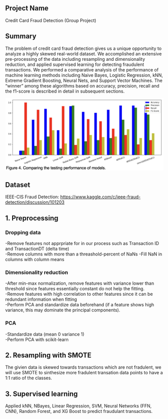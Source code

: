 ## Project Name 
Credit Card Fraud Detection (Group Project)

## Summary
The problem of credit card fraud detection gives us a unique opportunity to analyze a highly skewed real-world dataset. We accomplished an extensive pre-processing of the data including resampling and dimensionality reduction, and applied supervised learning for detecting fraudulent transactions. We performed a comparative analysis of the performance of machine learning methods including Naive Bayes, Logistic Regression, kNN, Extreme Gradient Boosting, Neural Nets, and Support Vector Machines. The “winner” among these algorithms based on accuracy, precision, recall and the f1-score is described in detail in subsequent sections.

<p float="left">
  <img src="images/fig4.png" width="800" />
</p>

## Dataset
IEEE-CIS Fraud Detection: https://www.kaggle.com/c/ieee-fraud-detection/discussion/101203

## 1. Preprocessing
### Dropping data
-Remove features not apprpriate for in our process such as Transaction ID and TransactionDT (delta time)<br>
-Remove columns with more than a threashold-percent of NaNs 
-Fill NaN in columns with column means<br>

### Dimensionality reduction 
-After min-max normalization, remove features with variance lower than threshold since features essentially constant do not help the fitting.<br>
-Remove features with high correlation to other features since it can be redundant information when fitting<br>
-Perform PCA and standardize data beforehand (if a feature shows high variance, this may dominate the principal components).<br>

### PCA 
-Standardize data (mean 0 variance 1)<br>
-Perform PCA with scikit-learn<br>

## 2. Resampling with SMOTE
The givien data is skewed towards transactions which are not fradulent, we will use SMOTE to sinthesize more fradulent transation data points to have a 1:1 ratio of the classes. <br>

## 3. Supervised learning 
Applied kNN, NBayes, Linear Regression, SVM, Neural Networks (FFN, CNN), Random Forest, and XG Boost to predict fraudulant transactions.






